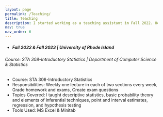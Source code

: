 ```yaml
---
layout: page
permalink: /Teaching/
title: Teaching
description: I started working as a teaching assistant in Fall 2022. Here's a brief description of my teaching experience 
nav: true
nav_order: 6
---
```


- ##### Fall 2022 & Fall 2023 | University of Rhode Island
###### Course: STA 308-Introductory Statistics | Department of Computer Science & Statistics 

   - Course: STA 308-Introductory Statistics  
   - Responsibilities: Weekly one lecture in each of two sections every week, Grade homework and exams, Create exam questions
   - Topics Covered: I taught descriptive statistics, basic probability theory and elements of inferential techniques, point and interval estimates, regression, and hypothesis testing 
   - Tools Used: MS Excel & Minitab 